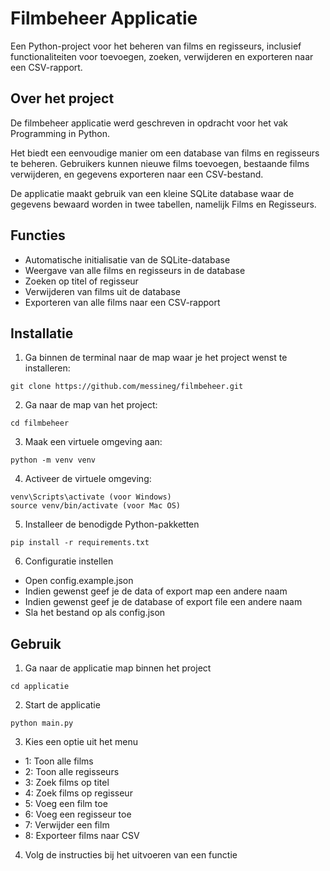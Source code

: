 # Filmbeheer Applicatie

Een Python-project voor het beheren van films en regisseurs, inclusief functionaliteiten voor toevoegen, zoeken, verwijderen en exporteren naar een CSV-rapport.

## Over het project

De filmbeheer applicatie werd geschreven in opdracht voor het vak Programming in Python.

Het biedt een eenvoudige manier om een database van films en regisseurs te beheren. Gebruikers kunnen nieuwe films toevoegen, bestaande films verwijderen, en gegevens exporteren naar een CSV-bestand. 

De applicatie maakt gebruik van een kleine SQLite database waar de gegevens bewaard worden in twee tabellen, namelijk Films en Regisseurs.

## Functies

- Automatische initialisatie van de SQLite-database
- Weergave van alle films en regisseurs in de database
- Zoeken op titel of regisseur
- Verwijderen van films uit de database
- Exporteren van alle films naar een CSV-rapport

## Installatie

1. Ga binnen de terminal naar de map waar je het project wenst te installeren:
```
git clone https://github.com/messineg/filmbeheer.git
```

2. Ga naar de map van het project:
```
cd filmbeheer
```

3. Maak een virtuele omgeving aan:
```
python -m venv venv
```

4. Activeer de virtuele omgeving:
```
venv\Scripts\activate (voor Windows)
source venv/bin/activate (voor Mac OS)
```

5. Installeer de benodigde Python-pakketten
```
pip install -r requirements.txt
```

6. Configuratie instellen
- Open config.example.json
- Indien gewenst geef je de data of export map een andere naam
- Indien gewenst geef je de database of export file een andere naam 
- Sla het bestand op als config.json

## Gebruik

1. Ga naar de applicatie map binnen het project

```
cd applicatie
```

2. Start de applicatie
```
python main.py
```

3. Kies een optie uit het menu
- 1: Toon alle films
- 2: Toon alle regisseurs
- 3: Zoek films op titel
- 4: Zoek films op regisseur
- 5: Voeg een film toe
- 6: Voeg een regisseur toe
- 7: Verwijder een film
- 8: Exporteer films naar CSV

4. Volg de instructies bij het uitvoeren van een functie

